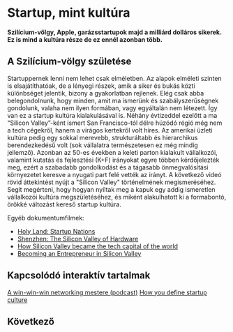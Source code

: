 # Startup, mint kultúra

**Szilícium-völgy, Apple, garázsstartupok majd a milliárd dolláros sikerek. Ez is mind a kultúra része de ez ennél azonban több.**

## A Szilícium-völgy születése

Startuppernek lenni nem lehet csak elméletben. Az alapok elméleti szinten is elsajátíthatóak, de a lényegi részek, amik a siker és bukás közti különbséget jelentik, bizony a gyakorlatban rejlenek. Elég csak abba belegondolnunk, hogy minden, amit ma ismerünk és szabályszerűségnek gondolunk, valaha nem ilyen formában, vagy egyáltalán nem létezett. Így van ez a startup kultúra kialakulásával is. Néhány évtizeddel ezelőtt a ma “Silicon Valley”-ként ismert San Francisco-tól délre húzódó régió még nem a tech cégekről, hanem a virágos kertekről volt híres. Az amerikai üzleti kultúra pedig egy sokkal merevebb, strukturáltabb és hierarchikus berendezkedésű volt (sok vállalatra természetesen ez még mindig jellemző). Azonban az 50-es években a keleti parton kialakult vállalkozói, valamint kutatás és fejlesztési (K+F) irányokat egyre többen kérdőjelezték meg, ezért a szabadabb gondolkodást és a tágasabb önmegvalósítási környezetet keresve a nyugati part felé vették az irányt. A következő videó rövid áttekintést nyújt a "Silicon Valley" történelmének megismeréséhez. Segít megérteni, hogy hogyan nyíltak meg a kapuk egy addig ismeretlen vállalkozói kultúra megszületéséhez, és miként alakulhatott ki a formabontó, örökké változást kereső startup kultúra.

Egyéb dokumentumfilmek:

- [Holy Land: Startup Nations](https://www.youtube.com/watch?v=I5h8GfxIWVY)
- [Shenzhen: The Silicon Valley of Hardware](https://www.youtube.com/watch?v=SGJ5cZnoodY)
- [How Silicon Valley became the tech capital of the world](https://www.youtube.com/embed/TSEhh4qFIJ0)
- [Becoming an Entrepreneur in Silicon Valley](https://www.youtube.com/watch?v=9boLWQi1-Vo&t=1890s)

## Kapcsolódó interaktív tartalmak

[A win-win-win networking mestere (podcast)](https://open.spotify.com/episode/7eerBFGXmIbq4CFRccE0Fx?go=1&sp_cid=51b7f52f873ff15d01aa226747f498be&utm_source=embed_player_p&utm_medium=desktop)
[How you define startup culture](https://www.wired.com/insights/2013/09/how-do-you-define-startup-culture/)

## Következő

